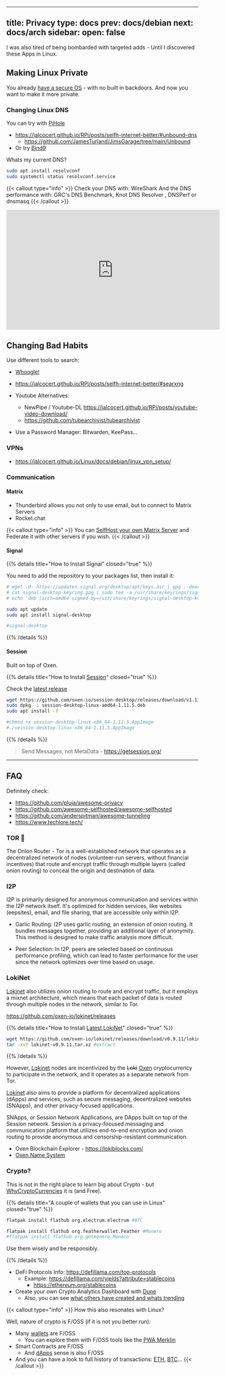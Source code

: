 
---
title: Privacy
type: docs
prev: docs/debian
next: docs/arch
sidebar:
  open: false
---

I was also tired of being bombarded with targeted adds - Until I discovered these Apps in Linux.

## Making Linux Private

You already [have a secure OS](https://jalcocert.github.io/Linux/docs/debian/securing_linux/) - with no built in backdoors. And now you want to make it more private.

### Changing Linux DNS

You can try with [PiHole](https://fossengineer.com/selfhosting-PiHole-docker/)

* <https://jalcocert.github.io/RPi/posts/selfh-internet-better/#unbound-dns>
  * <https://github.com/JamesTurland/JimsGarage/tree/main/Unbound>
* Or try [Bind9](https://hub.docker.com/r/ubuntu/bind9#!)

Whats my current DNS?

```sh
sudo apt install resolvconf
sudo systemctl status resolvconf.service
```

{{< callout type="info" >}}
Check your DNS with: WireShark
And the DNS performance with: GRC's DNS Benchmark, Knot DNS Resolver , DNSPerf or dnsmasq
{{< /callout >}}

<iframe width="560" height="315" src="https://www.youtube.com/embed/xAo61IaXun8" frameborder="0" allowfullscreen></iframe>

## Changing Bad Habits

Use different tools to search:


* [Whoogle!](https://fossengineer.com/selfhosting-whoogle-docker/)
* <https://jalcocert.github.io/RPi/posts/selfh-internet-better/#searxng>
* Youtube Alternatives:
  * NewPipe / Youtube-DL https://jalcocert.github.io/RPi/posts/youtube-video-download/
  * https://github.com/tubearchivist/tubearchivist

* Use a Password Manager: Bitwarden, KeePass...

### VPNs

* <https://jalcocert.github.io/Linux/docs/debian/linux_vpn_setup/>

### Communication

#### Matrix

* Thunderbird allows you not only to use email, but to connect to Matrix Servers
* Rocket.chat

{{< callout type="info" >}}
You can [SelfHost your own Matrix Server](https://fossengineer.com/selfhosting-matrix-synapse-docker/) and Federate it with other servers if you wish.
{{< /callout >}}

#### Signal

{{% details title="How to Install Signal" closed="true" %}}

You need to add the repository to your packages list, then install it:

```sh
# wget -O- https://updates.signal.org/desktop/apt/keys.asc | gpg --dearmor > signal-desktop-keyring.gpg
# cat signal-desktop-keyring.gpg | sudo tee -a /usr/share/keyrings/signal-desktop-keyring.gpg > /dev/null
# echo 'deb [arch=amd64 signed-by=/usr/share/keyrings/signal-desktop-keyring.gpg] https://updates.signal.org/desktop/apt xenial main' | sudo tee -a /etc/apt/sources.list.d/signal-xenial.list

sudo apt update
sudo apt install signal-desktop

#signal-desktop
```
{{% /details %}}

#### Session

Built on top of Oxen.

{{% details title="How to Install [Session](https://getsession.org/)" closed="true" %}}


Check the [latest release](https://github.com/oxen-io/session-desktop/tags)

```sh
wget https://github.com/oxen-io/session-desktop/releases/download/v1.11.5/session-desktop-linux-amd64-1.11.5.deb
sudo dpkg -i session-desktop-linux-amd64-1.11.5.deb
sudo apt install -f

#chmod +x session-desktop-linux-x86_64-1.11.5.AppImage
#./session-desktop-linux-x86_64-1.11.5.AppImage
```

{{% /details %}}


> Send Messages, not MetaData - https://getsession.org/

---

## FAQ

Definitely check: 

* <https://github.com/pluja/awesome-privacy>
* <https://github.com/awesome-selfhosted/awesome-selfhosted>
* <https://github.com/anderspitman/awesome-tunneling>
* <https://www.techlore.tech/>

<!-- 
https://libreselfhosted.com/ -->

### TOR 🧅

The Onion Router -  Tor is a well-established network that operates as a decentralized network of nodes (volunteer-run servers, without financial incentives) that route and encrypt traffic through multiple layers (called onion routing) to conceal the origin and destination of data. 

### I2P

I2P is primarily designed for anonymous communication and services within the I2P network itself. It's optimized for hidden services, like websites (eepsites), email, and file sharing, that are accessible only within I2P.

* Garlic Routing: I2P uses garlic routing, an extension of onion routing. It bundles messages together, providing an additional layer of anonymity. This method is designed to make traffic analysis more difficult.

* Peer Selection: In I2P, peers are selected based on continuous performance profiling, which can lead to faster performance for the user since the network optimizes over time based on usage.

### LokiNet


[Lokinet](https://lokinet.org/) also utilizes onion routing to route and encrypt traffic, but it employs a mixnet architecture, which means that each packet of data is routed through multiple nodes in the network, similar to Tor.

https://github.com/oxen-io/lokinet/releases

{{% details title="How to Install [Latest LokiNet](https://github.com/oxen-io/lokinet/releases)" closed="true" %}}

```sh
wget https://github.com/oxen-io/lokinet/releases/download/v0.9.11/lokinet-v0.9.11.tar.xz
tar -xvf lokinet-v0.9.11.tar.xz #extract
```

{{% /details %}}

However, [Lokinet](https://github.com/oxen-io/lokinet) nodes are incentivized by the ~~Loki~~ [Oxen](https://docs.oxen.io/oxen-docs/products-built-on-oxen/lokinet) cryptocurrency to participate in the network, and it operates as a separate network from Tor.

[Lokinet](https://loki.network/team/) also aims to provide a platform for decentralized applications (dApps) and services, such as secure messaging, decentralized websites (SNApps), and other privacy-focused applications.

SNApps, or Session Network Applications, are DApps built on top of the Session network. Session is a privacy-focused messaging and communication platform that utilizes end-to-end encryption and onion routing to provide anonymous and censorship-resistant communication.

* Oxen Blockchain Explorer - https://lokiblocks.com/
* [Oxen Name System](https://docs.oxen.io/oxen-docs/using-the-oxen-blockchain/using-oxen-name-system)

### Crypto? 

This is not in the right place to learn big about Crypto - but [WhyCryptoCurrencies](https://whycryptocurrencies.com/) it is (and Free).

{{% details title="A couple of wallets that you can use in Linux" closed="true" %}}

```sh
flatpak install flathub org.electrum.electrum #BTC

flatpak install flathub org.featherwallet.Feather #Monero
#flatpak install flathub org.getmonero.Monero
```

Use them wisely and be responsibly.

{{% /details %}}

* DeFi Protocols Info: <https://defillama.com/top-protocols>
  * Example: <https://defillama.com/yields?attribute=stablecoins>
    * <https://ethereum.org/stablecoins>
* Create your own Crypto Analytics Dashboard with [Dune](https://github.com/duneanalytics/docs)
  * Also, you can see [what others have created and whats trending](https://dune.com/browse/dashboards?tags=DeFi)

{{< callout type="info" >}}
How this also resonates with Linux? 

Well, nature of crypto is F/OSS (if it is not you better run):

* Many [wallets](https://ethereum.org/wallets/find-wallet) are F/OSS
  * You can explore them with F/OSS tools like the [PWA Merklin](https://github.com/toniengelhardt/merklin)
* Smart Contracts are F/OSS
  * And [dApps](https://dappradar.com/) sense is also F/OSS
* And you can have a look to full history of transactions: [ETH](https://etherscan.io/txs), [BTC](https://bitcoinexplorer.org/)...
{{< /callout >}}